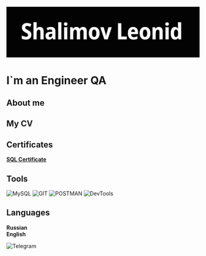 [![Header](https://github.com/shalimv/shalimv/blob/main/assets/Header.png)](https://github.com/shalimv/shalimv/blob/main/assets/Header.png)

# I`m an Engineer QA

## About me


## My CV

## Certificates

[**SQL Certificate**](https://stepik.org/cert/2500987 "My Certificate")

## Tools

![MySQL](https://img.shields.io/badge/-MySQL-00FFFF?style=for-the-badge&logo=MySQL)
![GIT](https://img.shields.io/badge/-GIT-7FFFD4?style=for-the-badge&logo=GIT)
![POSTMAN](https://img.shields.io/badge/-POSTMAN-CD5C5C?style=for-the-badge&logo=POSTMAN)
![DevTools](https://img.shields.io/badge/-DevTools-F0E68C?style=for-the-badge&logo=DevTools)

## Languages

__Russian__\
__English__

![Telegram](https://www.flaticon.com/ru/free-icon/telegram_906377?term=%D1%82%D0%B5%D0%BB%D0%B5%D0%B3%D1%80%D0%B0%D0%BC&page=1&position=15&origin=search&related_id=906377)